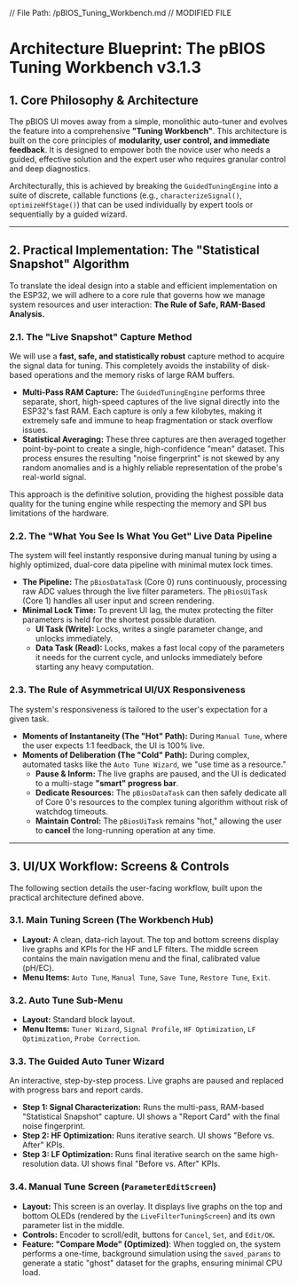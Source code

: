 // File Path: /pBIOS_Tuning_Workbench.md
// MODIFIED FILE

# Architecture Blueprint: The pBIOS Tuning Workbench v3.1.3

## 1. Core Philosophy & Architecture

The pBIOS UI moves away from a simple, monolithic auto-tuner and evolves the feature into a comprehensive **"Tuning Workbench"**. This architecture is built on the core principles of **modularity, user control, and immediate feedback**. It is designed to empower both the novice user who needs a guided, effective solution and the expert user who requires granular control and deep diagnostics.

Architecturally, this is achieved by breaking the `GuidedTuningEngine` into a suite of discrete, callable functions (e.g., `characterizeSignal()`, `optimizeHfStage()`) that can be used individually by expert tools or sequentially by a guided wizard.

---

## 2. Practical Implementation: The "Statistical Snapshot" Algorithm

To translate the ideal design into a stable and efficient implementation on the ESP32, we will adhere to a core rule that governs how we manage system resources and user interaction: **The Rule of Safe, RAM-Based Analysis.**

### 2.1. The "Live Snapshot" Capture Method

We will use a **fast, safe, and statistically robust** capture method to acquire the signal data for tuning. This completely avoids the instability of disk-based operations and the memory risks of large RAM buffers.

* **Multi-Pass RAM Capture:** The `GuidedTuningEngine` performs three separate, short, high-speed captures of the live signal directly into the ESP32's fast RAM. Each capture is only a few kilobytes, making it extremely safe and immune to heap fragmentation or stack overflow issues.
* **Statistical Averaging:** These three captures are then averaged together point-by-point to create a single, high-confidence "mean" dataset. This process ensures the resulting "noise fingerprint" is not skewed by any random anomalies and is a highly reliable representation of the probe's real-world signal.

This approach is the definitive solution, providing the highest possible data quality for the tuning engine while respecting the memory and SPI bus limitations of the hardware.

### 2.2. The "What You See Is What You Get" Live Data Pipeline

The system will feel instantly responsive during manual tuning by using a highly optimized, dual-core data pipeline with minimal mutex lock times.

* **The Pipeline:** The `pBiosDataTask` (Core 0) runs continuously, processing raw ADC values through the live filter parameters. The `pBiosUiTask` (Core 1) handles all user input and screen rendering.
* **Minimal Lock Time:** To prevent UI lag, the mutex protecting the filter parameters is held for the shortest possible duration.
    * **UI Task (Write):** Locks, writes a single parameter change, and unlocks immediately.
    * **Data Task (Read):** Locks, makes a fast local copy of the parameters it needs for the current cycle, and unlocks immediately before starting any heavy computation.

### 2.3. The Rule of Asymmetrical UI/UX Responsiveness

The system's responsiveness is tailored to the user's expectation for a given task.

* **Moments of Instantaneity (The "Hot" Path):** During `Manual Tune`, where the user expects 1:1 feedback, the UI is 100% live.
* **Moments of Deliberation (The "Cold" Path):** During complex, automated tasks like the `Auto Tune Wizard`, we "use time as a resource."
    * **Pause & Inform:** The live graphs are paused, and the UI is dedicated to a multi-stage **"smart" progress bar**.
    * **Dedicate Resources:** The `pBiosDataTask` can then safely dedicate all of Core 0's resources to the complex tuning algorithm without risk of watchdog timeouts.
    * **Maintain Control:** The `pBiosUiTask` remains "hot," allowing the user to **cancel** the long-running operation at any time.

---

## 3. UI/UX Workflow: Screens & Controls

The following section details the user-facing workflow, built upon the practical architecture defined above.

### 3.1. Main Tuning Screen (The Workbench Hub)

* **Layout:** A clean, data-rich layout. The top and bottom screens display live graphs and KPIs for the HF and LF filters. The middle screen contains the main navigation menu and the final, calibrated value (pH/EC).
* **Menu Items:** `Auto Tune`, `Manual Tune`, `Save Tune`, `Restore Tune`, `Exit`.

### 3.2. Auto Tune Sub-Menu

* **Layout:** Standard block layout.
* **Menu Items:** `Tuner Wizard`, `Signal Profile`, `HF Optimization`, `LF Optimization`, `Probe Correction`.

### 3.3. The Guided Auto Tuner Wizard

An interactive, step-by-step process. Live graphs are paused and replaced with progress bars and report cards.

* **Step 1: Signal Characterization:** Runs the multi-pass, RAM-based "Statistical Snapshot" capture. UI shows a "Report Card" with the final noise fingerprint.
* **Step 2: HF Optimization:** Runs iterative search. UI shows "Before vs. After" KPIs.
* **Step 3: LF Optimization:** Runs final iterative search on the same high-resolution data. UI shows final "Before vs. After" KPIs.

### 3.4. Manual Tune Screen (`ParameterEditScreen`)

* **Layout:** This screen is an overlay. It displays live graphs on the top and bottom OLEDs (rendered by the `LiveFilterTuningScreen`) and its own parameter list in the middle.
* **Controls:** Encoder to scroll/edit, buttons for `Cancel`, `Set`, and `Edit/OK`.
* **Feature: "Compare Mode" (Optimized)**: When toggled on, the system performs a one-time, background simulation using the `saved_params` to generate a static "ghost" dataset for the graphs, ensuring minimal CPU load.